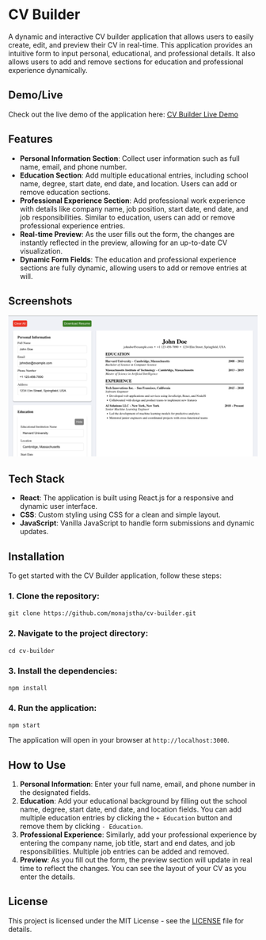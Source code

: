 <h1>CV Builder</h1>

<p>A dynamic and interactive CV builder application that allows users to easily create, edit, and preview their CV in real-time. This application provides an intuitive form to input personal, educational, and professional details. It also allows users to add and remove sections for education and professional experience dynamically.</p>

<h2>Demo/Live</h2>

<p>Check out the live demo of the application here: <a href="https://monajstha-cv-builder.netlify.app/" target="_blank">CV Builder Live Demo</a></p>


<h2>Features</h2>

<ul>
  <li><strong>Personal Information Section</strong>: Collect user information such as full name, email, and phone number.</li>
  <li><strong>Education Section</strong>: Add multiple educational entries, including school name, degree, start date, end date, and location. Users can add or remove education sections.</li>
  <li><strong>Professional Experience Section</strong>: Add professional work experience with details like company name, job position, start date, end date, and job responsibilities. Similar to education, users can add or remove professional experience entries.</li>
  <li><strong>Real-time Preview</strong>: As the user fills out the form, the changes are instantly reflected in the preview, allowing for an up-to-date CV visualization.</li>
  <li><strong>Dynamic Form Fields</strong>: The education and professional experience sections are fully dynamic, allowing users to add or remove entries at will.</li>
</ul>

<h2>Screenshots</h2>

<p><img src="/src/assets/cv-builder-preview.png" alt="CV Builder Preview"></p>

<h2>Tech Stack</h2>

<ul>
  <li><strong>React</strong>: The application is built using React.js for a responsive and dynamic user interface.</li>
  <li><strong>CSS</strong>: Custom styling using CSS for a clean and simple layout.</li>
  <li><strong>JavaScript</strong>: Vanilla JavaScript to handle form submissions and dynamic updates.</li>
</ul>

<h2>Installation</h2>

<p>To get started with the CV Builder application, follow these steps:</p>

<h3>1. Clone the repository:</h3>

<pre><code>git clone https://github.com/monajstha/cv-builder.git</code></pre>

<h3>2. Navigate to the project directory:</h3>

<pre><code>cd cv-builder</code></pre>

<h3>3. Install the dependencies:</h3>

<pre><code>npm install</code></pre>

<h3>4. Run the application:</h3>

<pre><code>npm start</code></pre>

<p>The application will open in your browser at <code>http://localhost:3000</code>.</p>

<h2>How to Use</h2>

<ol>
  <li><strong>Personal Information</strong>: Enter your full name, email, and phone number in the designated fields.</li>
  <li><strong>Education</strong>: Add your educational background by filling out the school name, degree, start date, end date, and location fields. You can add multiple education entries by clicking the <code>+ Education</code> button and remove them by clicking <code>- Education</code>.</li>
  <li><strong>Professional Experience</strong>: Similarly, add your professional experience by entering the company name, job title, start and end dates, and job responsibilities. Multiple job entries can be added and removed.</li>
  <li><strong>Preview</strong>: As you fill out the form, the preview section will update in real time to reflect the changes. You can see the layout of your CV as you enter the details.</li>
</ol>

<h2>License</h2>

<p>This project is licensed under the MIT License - see the <a href="LICENSE">LICENSE</a> file for details.</p>
